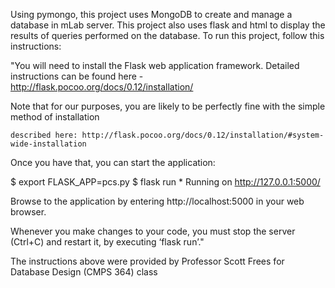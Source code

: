 Using pymongo, this project uses MongoDB to create and manage a database in mLab server. This project also uses flask and html to display the results of queries performed on the database. To run this project, follow this instructions:

"You will need to install the Flask web application framework.
Detailed instructions can be found here - http://flask.pocoo.org/docs/0.12/installation/ 

Note that for our purposes, you are likely to be perfectly fine with the simple method of installation

    described here: http://flask.pocoo.org/docs/0.12/installation/#system-wide-installation 
    
Once you have that, you can start the application:

$ export FLASK_APP=pcs.py $ flask run * Running on http://127.0.0.1:5000/

Browse to the application by entering http://localhost:5000 in your web browser.

Whenever you make changes to your code, you must stop the server (Ctrl+C) and restart it, by executing ‘flask run’."

The instructions above were provided by Professor Scott Frees for Database Design (CMPS 364) class
